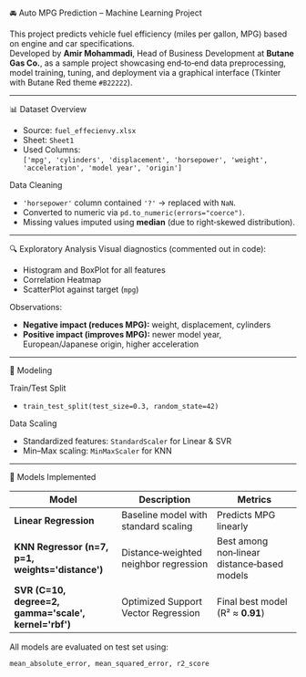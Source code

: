 🚘 Auto MPG Prediction – Machine Learning Project

This project predicts vehicle fuel efficiency (miles per gallon, MPG) based on engine and car specifications.  
Developed by **Amir Mohammadi**, Head of Business Development at **Butane Gas Co.**, as a sample project showcasing end‑to‑end data preprocessing, model training, tuning, and deployment via a graphical interface (Tkinter with Butane Red theme `#B22222`).

---

 📊 Dataset Overview

- Source: `fuel_effecienvy.xlsx`
- Sheet: `Sheet1`
- Used Columns:  
  `['mpg', 'cylinders', 'displacement', 'horsepower', 'weight', 'acceleration', 'model year', 'origin']`

 Data Cleaning
- `'horsepower'` column contained `'?'` → replaced with `NaN`.
- Converted to numeric via `pd.to_numeric(errors="coerce")`.
- Missing values imputed using **median** (due to right‑skewed distribution).

---

 🔍 Exploratory Analysis
Visual diagnostics (commented out in code):
- Histogram and BoxPlot for all features  
- Correlation Heatmap  
- ScatterPlot against target (`mpg`)

Observations:
- **Negative impact (reduces MPG):** weight, displacement, cylinders  
- **Positive impact (improves MPG):** newer model year, European/Japanese origin, higher acceleration  

---

🧠 Modeling

Train/Test Split
- `train_test_split(test_size=0.3, random_state=42)`

 Data Scaling
- Standardized features: `StandardScaler` for Linear & SVR  
- Min–Max scaling: `MinMaxScaler` for KNN  

---

 🤖 Models Implemented

| Model | Description | Metrics |
|--------|--------------|----------|
| **Linear Regression** | Baseline model with standard scaling | Predicts MPG linearly |
| **KNN Regressor (n=7, p=1, weights='distance')** | Distance‑weighted neighbor regression | Best among non‑linear distance‑based models |
| **SVR (C=10, degree=2, gamma='scale', kernel='rbf')** | Optimized Support Vector Regression | Final best model (R² ≈ **0.91**) |

All models are evaluated on test set using:
```python
mean_absolute_error, mean_squared_error, r2_score
